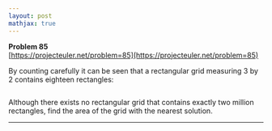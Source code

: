 ```yaml
---
layout: post
mathjax: true
---
```

**Problem 85**  
[https://projecteuler.net/problem=85](https://projecteuler.net/problem=85)

<p>By counting carefully it can be seen that a rectangular grid measuring 3 by 2 contains eighteen rectangles:</p>
<div class="center">
<img src="https://projecteuler.net/project/images/p085.png" class="dark_img" alt="" /></div>
<p>Although there exists no rectangular grid that contains exactly two million rectangles, find the area of the grid with the nearest solution.</p>

---
